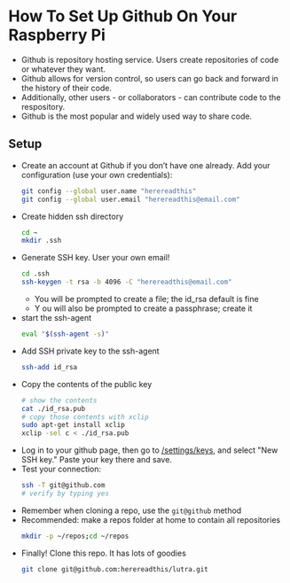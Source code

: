# How To Set Up Github On Your Raspberry Pi

* Github is repository hosting service. Users create repositories of code or whatever they want.
* Github allows for version control, so users can go back and forward in the history of their code.
* Additionally, other users - or collaborators - can contribute code to the respository.
* Github is the most popular and widely used way to share code.

## Setup

* Create an account at Github if you don&rsquo;t have one already. Add your configuration (use your own credentials):
  ```bash
  git config --global user.name "herereadthis"
  git config --global user.email "herereadthis@email.com"
  ```
* Create hidden ssh directory
  ```bash
  cd ~
  mkdir .ssh
  ```
* Generate SSH key. User your own email!
  ```bash
  cd .ssh
  ssh-keygen -t rsa -b 4096 -C "herereadthis@email.com"
  ```
  * You will be prompted to create a file; the id_rsa default is fine
  * Y ou will also be prompted to create a passphrase; create it
* start the ssh-agent
  ```bash
  eval "$(ssh-agent -s)"
  ```
* Add SSH private key to the ssh-agent
  ```bash
  ssh-add id_rsa
  ```
* Copy the contents of the public key
  ```bash
  # show the contents
  cat ./id_rsa.pub
  # copy those contents with xclip
  sudo apt-get install xclip
  xclip -sel c < ./id_rsa.pub
  ```
* Log in to your github page, then go to [/settings/keys](https://github.com/settings/keys), and select "New SSH key." Paste your key there and save.
* Test your connection:
  ```bash
  ssh -T git@github.com
  # verify by typing yes
  ```
* Remember when cloning a repo, use the `git@github` method
* Recommended: make a repos folder at home to contain all repositories
  ```bash
  mkdir -p ~/repos;cd ~/repos
  ```
* Finally! Clone this repo. It has lots of goodies
  ```bash
  git clone git@github.com:herereadthis/lutra.git
  ```
